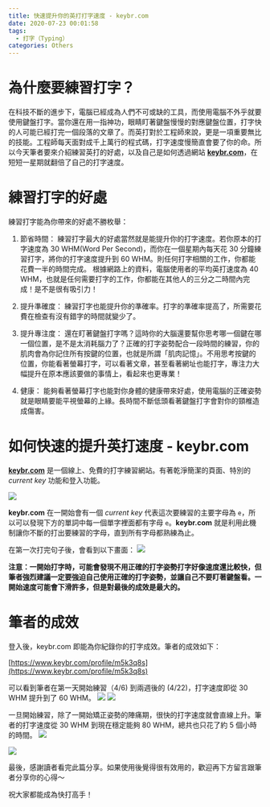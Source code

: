 ```yaml
---
title: 快速提升你的英打打字速度 - keybr.com
date: 2020-07-23 00:01:58
tags:
  - 打字（Typing）
categories: Others
---
```


# 為什麼要練習打字？

在科技不斷的進步下，電腦已經成為人們不可或缺的工具，而使用電腦不外乎就要使用鍵盤打字。當你還在用一指神功，眼睛盯著鍵盤慢慢的對應鍵盤位置，打字快的人可能已經打完一個段落的文章了。而英打對於工程師來說，更是一項重要無比的技能。工程師每天面對成千上萬行的程式碼，打字速度慢簡直會要了你的命。所以今天筆者要來介紹練習英打的好處，以及自己是如何透過網站 **[keybr.com](https://keybr.com)**，在短短一星期就翻倍了自己的打字速度。

<!-- More -->

# 練習打字的好處

練習打字能為你帶來的好處不勝枚舉：

1. 節省時間：
   練習打字最大的好處當然就是能提升你的打字速度。若你原本的打字速度為 30 WHM(Word Per Second)，而你在一個星期內每天花 30 分鐘練習打字，將你的打字速度提升到 60 WHM。則任何打字相關的工作，你都能花費一半的時間完成。
   根據網路上的資料，電腦使用者的平均英打速度為 40 WHM，也就是任何需要打字的工作，你都能在其他人的三分之二時間內完成！是不是很有吸引力！

2. 提升準確度：
   練習打字也能提升你的準確率。打字的準確率提高了，所需要花費在檢查有沒有錯字的時間就變少了。
  
3. 提升專注度：
   還在盯著鍵盤打字嗎？這時你的大腦還要幫你思考哪一個鍵在哪一個位置，是不是太消耗腦力了？正確的打字姿勢配合一段時間的練習，你的肌肉會為你記住所有按鍵的位置，也就是所謂「肌肉記憶」。不用思考按鍵的位置，你能看著螢幕打字，可以看著文章，甚至看著網址也能打字，專注力大幅提升在原本應該要做的事情上，看起來也更專業！

4. 健康：
   能夠看著螢幕打字也能對你身體的健康帶來好處，使用電腦的正確姿勢就是眼睛要能平視螢幕的上緣。長時間不斷低頭看著鍵盤打字會對你的頸椎造成傷害。

# 如何快速的提升英打速度 - keybr.com

**[keybr.com](https://keybr.com)** 是一個線上、免費的打字練習網站。有著乾淨簡潔的頁面、特別的 *current key* 功能和登入功能。

![](/assets/keybr-intro-more.png)

**keybr.com** 在一開始會有一個 *current key* 代表這次要練習的主要字母為 `e`，所以可以發現下方的單詞中每一個單字裡面都有字母 `e`。**keybr.com** 就是利用此機制讓你不斷的打出要練習的字母，直到所有字母都熟練為止。

在第一次打完句子後，會看到以下畫面：
![](/assets/keybr-first-type.png)

**注意：一開始打字時，可能會發現不用正確的打字姿勢打字好像速度還比較快，但筆者強烈建議一定要強迫自己使用正確的打字姿勢，並讓自己不要盯著鍵盤看。一開始速度可能會下滑許多，但是對最後的成效是最大的。**

# 筆者的成效

登入後，keybr.com 即能為你紀錄你的打字成效。筆者的成效如下：

[https://www.keybr.com/profile/m5k3q8s](https://www.keybr.com/profile/m5k3q8s)

可以看到筆者在第一天開始練習（4/6) 到兩週後的 (4/22)，打字速度即從 30 WHM 提升到了 60 WHM。
![](/assets/keybr-first-day.jpg)
![](/assets/keybr-a-week.jpg)

一旦開始練習，除了一開始矯正姿勢的陣痛期，很快的打字速度就會直線上升。筆者的打字速度從 30 WHM 到現在穩定能夠 80 WHM，總共也只花了約 5 個小時的時間。
![](/assets/keybr-graph.png)

![](/assets/keybr-total.png)

最後，感謝讀者看完此篇分享。如果使用後覺得很有效用的，歡迎再下方留言跟筆者分享你的心得～

祝大家都能成為快打高手！
